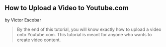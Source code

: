 ## How to Upload a Video to Youtube.com
by Victor Escobar

> By the end of this tutorial, you will know exactly how to upload a video onto Youtube.com. This tutorial is meant for anyone who wants to create video content.
